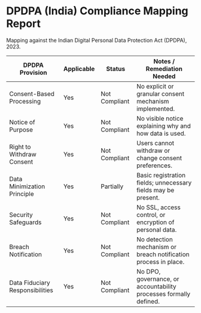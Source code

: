 # DPDPA (India) Compliance Mapping Report

Mapping against the Indian Digital Personal Data Protection Act (DPDPA), 2023.

| DPDPA Provision                 | Applicable | Status        | Notes / Remediation Needed                                        |
| ------------------------------- | ---------- | ------------- | ----------------------------------------------------------------- |
| Consent-Based Processing        | Yes        | Not Compliant | No explicit or granular consent mechanism implemented.            |
| Notice of Purpose               | Yes        | Not Compliant | No visible notice explaining why and how data is used.            |
| Right to Withdraw Consent       | Yes        | Not Compliant | Users cannot withdraw or change consent preferences.              |
| Data Minimization Principle     | Yes        | Partially     | Basic registration fields; unnecessary fields may be present.     |
| Security Safeguards             | Yes        | Not Compliant | No SSL, access control, or encryption of personal data.           |
| Breach Notification             | Yes        | Not Compliant | No detection mechanism or breach notification process in place.   |
| Data Fiduciary Responsibilities | Yes        | Not Compliant | No DPO, governance, or accountability processes formally defined. |
